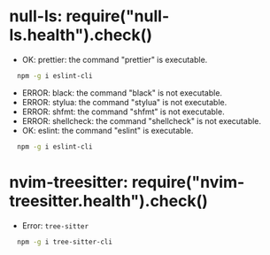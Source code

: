 null-ls: require("null-ls.health").check()
========================================================================
  - OK: prettier: the command "prettier" is executable.
  ```bash  
    npm -g i eslint-cli
  ```
  - ERROR: black: the command "black" is not executable.
  - ERROR: stylua: the command "stylua" is not executable.
  - ERROR: shfmt: the command "shfmt" is not executable.
  - ERROR: shellcheck: the command "shellcheck" is not executable.
  - OK: eslint: the command "eslint" is executable.
  ```bash  
    npm -g i eslint-cli
  ```

  
nvim-treesitter: require("nvim-treesitter.health").check()
========================================================================
  - Error: `tree-sitter` 
  ```bash  
    npm -g i tree-sitter-cli
  ```

